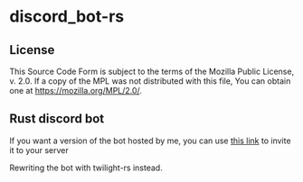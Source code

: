 # discord_bot-rs

## License
This Source Code Form is subject to the terms of the Mozilla Public
License, v. 2.0. If a copy of the MPL was not distributed with this
file, You can obtain one at https://mozilla.org/MPL/2.0/.


## Rust discord bot
If you want a version of the bot hosted by me, you can use [this link](https://discord.com/oauth2/authorize?client_id=687981060343988254&permissions=402712646&redirect_uri=https%3A%2F%2Fgamerparty.eu&scope=bot) to invite it to your server

Rewriting the bot with twilight-rs instead.
